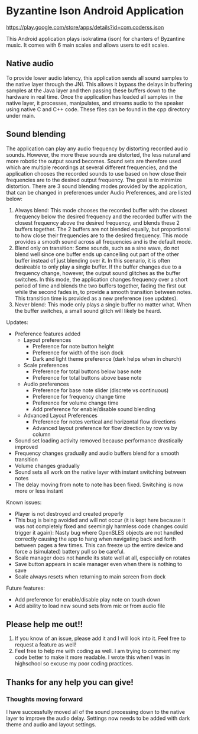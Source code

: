 # Byzantine Ison Android Application
https://play.google.com/store/apps/details?id=com.coderss.ison

This Android application plays isokratima (ison) for chanters of Byzantine music.
It comes with 6 main scales and allows users to edit scales.

## Native audio
To provide lower audio latency, this application sends all sound samples to the native layer through the JNI.
This allows it bypass the delays in buffering samples at the Java layer and then passing these buffers down to the hardware in real time.
Once the application has loaded all samples in the native layer, it processes, manipulates, and streams audio to the speaker using native C and C++ code.
These files can be found in the cpp directory under main.

## Sound blending
The application can play any audio frequency by distorting recorded audio sounds.
However, the more these sounds are distorted, the less natural and more robotic the output sound becomes.
Sound sets are therefore used which are multiple recordings at several different frequencies, and the application chooses the recorded sounds to use based on how close their frequencies are to the desired output frequency.
The goal is to minimize distortion.
There are 3 sound blending modes provided by the application, that can be changed in preferences under Audio Preferences, and are listed below:

1. Always blend: This mode chooses the recorded buffer with the closest frequency below the desired frequency and the recorded buffer with the closest frequency above the desired frequency, and blends these 2 buffers together. The 2 buffers are not blended equally, but proportional to how close their frequencies are to the desired frequency. This mode provides a smooth sound across all frequencies and is the default mode.
2. Blend only on transition: Some sounds, such as a sine wave, do not blend well since one buffer ends up cancelling out part of the other buffer instead of just blending over it. In this scenario, it is often desireable to only play a single buffer. If the buffer changes due to a frequency change, however, the output sound glitches as the buffer switches. In this mode, the application changes frequency over a short period of time and blends the two buffers together, fading the first out while the second fades in, to provide a smooth transition between notes. This transition time is provided as a new preference (see updates).
3. Never blend: This mode only plays a single buffer no matter what. When the buffer switches, a small sound glitch will likely be heard.

Updates:

* Preference features added
  * Layout preferences
    * Preference for note button height
    * Preference for width of the ison dock
    * Dark and light theme preference (dark helps when in church)
  * Scale preferences
    * Preference for total buttons below base note
    * Preference for total buttons above base note
  * Audio preferences
    * Preference for base note slider (discrete vs continuous)
    * Preference for frequency change time
    * Preference for volume change time
    * Add preference for enable/disable sound blending
  * Advanced Layout Preferences
    * Preference for notes vertical and horizontal flow directions
    * Advanced layout preference for flow direction by row vs by column
* Sound set loading activity removed because performance drastically improved
* Frequency changes gradually and audio buffers blend for a smooth transition
* Volume changes gradually
* Sound sets all work on the native layer with instant switching between notes
* The delay moving from note to note has been fixed. Switching is now more or less instant

Known issues:

* Player is not destroyed and created properly
* This bug is being avoided and will not occur (it is kept here because it was not completely fixed and seemingly harmless code changes could trigger it again): Nasty bug where OpenSLES objects are not handled correctly causing the app to hang when navigating back and forth between pages a few times. This can freeze up the entire device and force a (simulated) battery pull so be careful.
* Scale manager does not handle its state well at all, especially on rotates
* Save button appears in scale manager even when there is nothing to save
* Scale always resets when returning to main screen from dock

Future features:

* Add preference for enable/disable play note on touch down
* Add ability to load new sound sets from mic or from audio file

## Please help me out!!
1. If you know of an issue, please add it and I will look into it. Feel free to request a feature as well!
1. Feel free to help me with coding as well. I am trying to comment my code better to make it more readable. I wrote this when I was in highschool so excuse my poor coding practices.

## Thanks for any help you can give!

### Thoughts moving forward
I have successfully moved all of the sound processing down to the native layer to improve the audio delay. Settings now needs to be added with dark theme and audio and layout settings.
